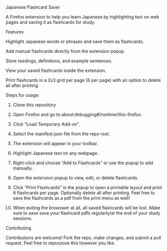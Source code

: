 Japanese Flashcard Saver

A Firefox extension to help you learn Japanese by highlighting text on web pages and saving it as flashcards for study.

Features

Highlight Japanese words or phrases and save them as flashcards.

Add manual flashcards directly from the extension popup.

Store readings, definitions, and example sentences.

View your saved flashcards inside the extension.

Print flashcards in a 2x3 grid per page (6 per page) with an option to delete all after printing.

Steps for usage:
1. Clone this repository
2. Open Firefox and go to about:debugging#/runtime/this-firefox.
3. Click “Load Temporary Add-on”.
4. Select the manifest.json file from the repo root.
5. The extension will appear in your toolbar.
6. Highlight Japanese text on any webpage.
7. Right-click and choose “Add to Flashcards” or use the popup to add manually.
8. Open the extension popup to view, edit, or delete flashcards.
9. Click “Print Flashcards” in the popup to open a printable layout and print 6 flashcards per page. Optionally delete all after printing. Feel free to save the flashcards as a pdf from the print menu as well!

10. When exiting the browswer at all, all saved flashcards will be lost. Make sure to save save your flashcard pdfs regularly/at the end of your study sessions.

    
Contributing

Contributions are welcome! Fork the repo, make changes, and submit a pull request. Feel free to repurpose this however you like. 
